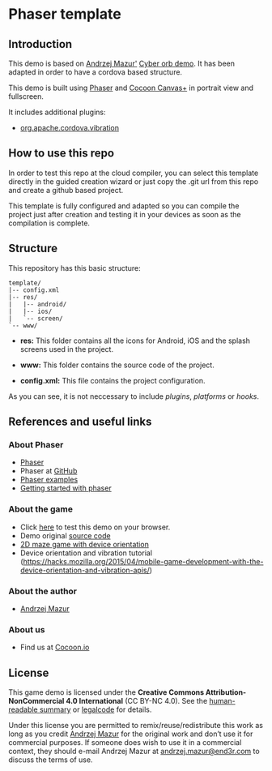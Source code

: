 Phaser template
==================

## Introduction

This demo is based on [Andrzej Mazur'](http://end3r.com/) [Cyber orb demo](https://github.com/EnclaveGames/Cyber-Orb). It has been adapted in order to have a cordova based structure. 

This demo is built using [Phaser](https://phaser.io/) and [Cocoon Canvas+](https://cocoon.io/doc/canvas_plus) in portrait view and fullscreen. 

It includes additional plugins: 

* [org.apache.cordova.vibration](https://github.com/apache/cordova-plugin-vibration)

## How to use this repo

In order to test this repo at the cloud compiler, you can select this template directly in the guided creation wizard or just copy the .git url from this repo and create a github based project. 

This template is fully configured and adapted so you can compile the project just after creation and testing it in your devices as soon as the compilation is complete. 

## Structure

This repository has this basic structure: 
`````````````````
template/
|-- config.xml
|-- res/
|	|-- android/
|	|-- ios/
| 	`-- screen/
`-- www/
``````````````````
* **res:** This folder contains all the icons for Android, iOS and the splash screens used in the project.

* **www:** This folder contains the source code of the project. 

* **config.xml:** This file contains the project configuration.

As you can see, it is not neccessary to include *plugins*, *platforms* or *hooks*. 

## References and useful links

### About Phaser 

* [Phaser](https://phaser.io)
* Phaser at [GitHub](https://github.com/photonstorm/phaser)
* [Phaser examples](https://phaser.io/examples)
* [Getting started with phaser](https://phaser.io/tutorials/getting-started)

### About the game 

* Click [here](orb.enclavegames.com) to test this demo on your browser.
* Demo original [source code](https://github.com/EnclaveGames/Cyber-Orb)
* [2D maze game with device orientation](https://developer.mozilla.org/en-US/docs/Games/Workflows/HTML5_Gamedev_Phaser_Device_Orientation)
* Device orientation and vibration tutorial (https://hacks.mozilla.org/2015/04/mobile-game-development-with-the-device-orientation-and-vibration-apis/)

### About the author

* [Andrzej Mazur](http://end3r.com/)

### About us

* Find us at [Cocoon.io](https://cocoon.io/)

## License

This game demo is licensed under the **Creative Commons Attribution-NonCommercial 4.0 International** (CC BY-NC 4.0). See the [human-readable summary](http://creativecommons.org/licenses/by-nc/4.0/) or [legalcode](http://creativecommons.org/licenses/by-nc/4.0/legalcode) for details.

Under this license you are permitted to remix/reuse/redistribute this work as long as you credit [Andrzej Mazur](http://end3r.com/) for the original work and don’t use it for commercial purposes. If someone does wish to use it in a commercial context, they should e-mail Andrzej Mazur at andrzej.mazur@end3r.com to discuss the terms of use.